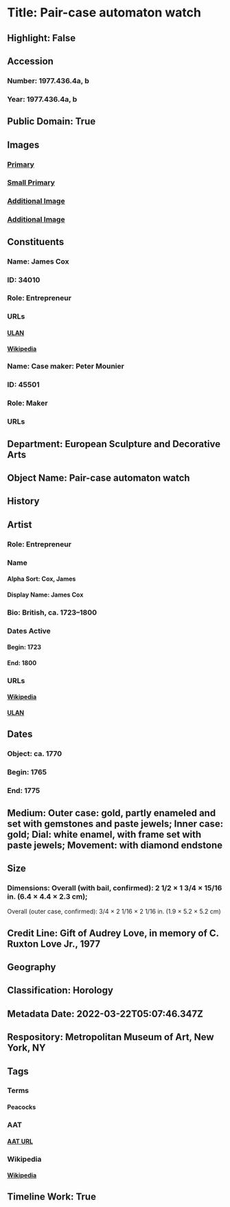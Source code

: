 # Title: Pair-case automaton watch
## Highlight: False
## Accession
### Number: 1977.436.4a, b
### Year: 1977.436.4a, b
## Public Domain: True
## Images
### [Primary](https://images.metmuseum.org/CRDImages/es/original/DP-16078-045.jpg)
### [Small Primary](https://images.metmuseum.org/CRDImages/es/web-large/DP-16078-045.jpg)
### [Additional Image](https://images.metmuseum.org/CRDImages/es/original/DP-16078-046.jpg)
### [Additional Image](https://images.metmuseum.org/CRDImages/es/original/DP-16078-061.jpg)
## Constituents
### Name: James Cox
### ID: 34010
### Role: Entrepreneur
### URLs
#### [ULAN](http://vocab.getty.edu/page/ulan/500046254)
#### [Wikipedia](https://www.wikidata.org/wiki/Q525447)
### Name: Case maker: Peter Mounier
### ID: 45501
### Role: Maker
### URLs
## Department: European Sculpture and Decorative Arts
## Object Name: Pair-case automaton watch
## History
## Artist
### Role: Entrepreneur
### Name
#### Alpha Sort: Cox, James
#### Display Name: James Cox
### Bio: British, ca. 1723–1800
### Dates Active
#### Begin: 1723
#### End: 1800
### URLs
#### [Wikipedia](https://www.wikidata.org/wiki/Q525447)
#### [ULAN](http://vocab.getty.edu/page/ulan/500046254)
## Dates
### Object: ca. 1770
### Begin: 1765
### End: 1775
## Medium: Outer case: gold, partly enameled and set with gemstones and paste jewels; Inner case: gold; Dial: white enamel, with frame set with paste jewels; Movement: with diamond endstone
## Size
### Dimensions: Overall (with bail, confirmed): 2 1/2 × 1 3/4 × 15/16 in. (6.4 × 4.4 × 2.3 cm);
Overall (outer case, confirmed): 3/4 × 2 1/16 × 2 1/16 in. (1.9 × 5.2 × 5.2 cm)
## Credit Line: Gift of Audrey Love, in memory of C. Ruxton Love Jr., 1977
## Geography
## Classification: Horology
## Metadata Date: 2022-03-22T05:07:46.347Z
## Respository: Metropolitan Museum of Art, New York, NY
## Tags
### Terms
#### Peacocks
### AAT
#### [AAT URL](http://vocab.getty.edu/page/aat/300250082)
### Wikipedia
#### [Wikipedia]()
## Timeline Work: True